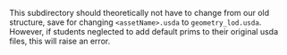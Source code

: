 This subdirectory should theoretically not have to change from our old structure, save for changing `<assetName>.usda` to `geometry_lod.usda`. However, if students neglected to add default prims to their original usda files, this will raise an error.